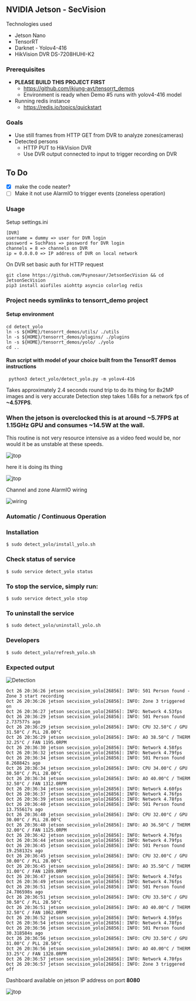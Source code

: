 ## NVIDIA Jetson - SecVision

Technologies used
  - Jetson Nano
  - TensorRT 
  - Darknet - Yolov4-416
  - HikVision DVR DS-7208HUHI-K2

### Prerequisites 

  - **PLEASE BUILD THIS PROJECT FIRST**
    - https://github.com/jkjung-avt/tensorrt_demos
    - Environment is ready when Demo #5 runs with yolov4-416 model
  - Running redis instance 
    - https://redis.io/topics/quickstart
    
### Goals

 - Use still frames from HTTP GET from DVR to analyze zones(cameras)
 - Detected persons
   - HTTP PUT to HikVision DVR
   - Use DVR output connected to input to trigger recording on DVR

## To Do 

  - [x] make the code neater?
  - [ ] Make it not use AlarmIO to trigger events (zoneless operation)
 
 ### Usage

   Setup settings.ini
    
    [DVR]
    username = dummy => user for DVR login
    password = SuchPass => password for DVR login
    channels = 8 => channels on DVR
    ip = 0.0.0.0 => IP address of DVR on local network
   
   On DVR set basic auth for HTTP request
   
    git clone https://github.com/Psynosaur/JetsonSecVision && cd JetsonSecVision
    pip3 install aiofiles aiohttp asyncio colorlog redis

   ### Project needs symlinks to tensorrt_demo project
   #### Setup environment

    cd detect_yolo 
    ln -s ${HOME}/tensorrt_demos/utils/ ./utils
    ln -s ${HOME}/tensorrt_demos/plugins/ ./plugins
    ln -s ${HOME}/tensorrt_demos/yolo/ ./yolo
    cd ..

   #### Run script with model of your choice built from the TensorRT demos instructions

     python3 detect_yolo/detect_yolo.py -m yolov4-416

   Takes approximately 2.4 seconds round trip to do its thing for 8x2MP images and is very accurate
   Detection step takes 1.68s for a network fps of **~4.57FPS**. 
   
   ### When the jetson is overclocked this is at around ~5.7FPS at 1.15GHz GPU and consumes ~14.5W at the wall.
    
   This routine is not very resource intensive as a video feed would be, nor would it be as unstable at these speeds.

   ![jtop](./detect_yolo/jtop.png)

   here it is doing its thing

   ![jtop](./detect_yolo/nano.png)

   Channel and zone AlarmIO wiring

   ![wiring](./detect_yolo/AlarmIO.jpg)

   ### Automatic / Continuous Operation
   
   ### Installation

    $ sudo detect_yolo/install_yolo.sh

   ### Check status of service

    $ sudo service detect_yolo status
     
   ### To stop the service, simply run:

    $ sudo service detect_yolo stop

   ### To uninstall the service

    $ sudo detect_yolo/uninstall_yolo.sh

### Developers

    $ sudo detect_yolo/refresh_yolo.sh

### Expected output 

![Detection](./detect_yolo/img.jpg)

    Oct 26 20:36:26 jetson secvision_yolo[26856]: INFO: 501 Person found - Zone 3 start recording
    Oct 26 20:36:26 jetson secvision_yolo[26856]: INFO: Zone 3 triggered on
    Oct 26 20:36:27 jetson secvision_yolo[26856]: INFO: Network 4.53fps
    Oct 26 20:36:29 jetson secvision_yolo[26856]: INFO: 501 Person found 2.737577s ago
    Oct 26 20:36:29 jetson secvision_yolo[26856]: INFO: CPU 32.50°C / GPU 31.50°C / PLL 28.00°C
    Oct 26 20:36:29 jetson secvision_yolo[26856]: INFO: AO 38.50°C / THERM 32.25°C / FAN 1195.0RPM
    Oct 26 20:36:30 jetson secvision_yolo[26856]: INFO: Network 4.58fps
    Oct 26 20:36:32 jetson secvision_yolo[26856]: INFO: Network 4.79fps
    Oct 26 20:36:34 jetson secvision_yolo[26856]: INFO: 501 Person found 8.268842s ago
    Oct 26 20:36:34 jetson secvision_yolo[26856]: INFO: CPU 34.00°C / GPU 30.50°C / PLL 28.00°C
    Oct 26 20:36:34 jetson secvision_yolo[26856]: INFO: AO 40.00°C / THERM 32.50°C / FAN 1312.0RPM
    Oct 26 20:36:34 jetson secvision_yolo[26856]: INFO: Network 4.60fps
    Oct 26 20:36:37 jetson secvision_yolo[26856]: INFO: Network 4.76fps
    Oct 26 20:36:39 jetson secvision_yolo[26856]: INFO: Network 4.78fps
    Oct 26 20:36:40 jetson secvision_yolo[26856]: INFO: 501 Person found 13.755617s ago
    Oct 26 20:36:40 jetson secvision_yolo[26856]: INFO: CPU 32.00°C / GPU 30.00°C / PLL 28.00°C
    Oct 26 20:36:40 jetson secvision_yolo[26856]: INFO: AO 36.50°C / THERM 32.00°C / FAN 1125.0RPM
    Oct 26 20:36:42 jetson secvision_yolo[26856]: INFO: Network 4.76fps
    Oct 26 20:36:44 jetson secvision_yolo[26856]: INFO: Network 4.79fps
    Oct 26 20:36:45 jetson secvision_yolo[26856]: INFO: 501 Person found 19.258132s ago
    Oct 26 20:36:45 jetson secvision_yolo[26856]: INFO: CPU 32.00°C / GPU 30.00°C / PLL 28.00°C
    Oct 26 20:36:45 jetson secvision_yolo[26856]: INFO: AO 35.50°C / THERM 31.00°C / FAN 1289.0RPM
    Oct 26 20:36:47 jetson secvision_yolo[26856]: INFO: Network 4.74fps
    Oct 26 20:36:49 jetson secvision_yolo[26856]: INFO: Network 4.76fps
    Oct 26 20:36:51 jetson secvision_yolo[26856]: INFO: 501 Person found 24.786598s ago
    Oct 26 20:36:51 jetson secvision_yolo[26856]: INFO: CPU 33.50°C / GPU 30.50°C / PLL 28.50°C
    Oct 26 20:36:51 jetson secvision_yolo[26856]: INFO: AO 40.00°C / THERM 32.50°C / FAN 1062.0RPM
    Oct 26 20:36:52 jetson secvision_yolo[26856]: INFO: Network 4.59fps
    Oct 26 20:36:54 jetson secvision_yolo[26856]: INFO: Network 4.78fps
    Oct 26 20:36:56 jetson secvision_yolo[26856]: INFO: 501 Person found 30.318584s ago
    Oct 26 20:36:56 jetson secvision_yolo[26856]: INFO: CPU 33.50°C / GPU 31.00°C / PLL 28.50°C
    Oct 26 20:36:56 jetson secvision_yolo[26856]: INFO: AO 40.00°C / THERM 33.25°C / FAN 1328.0RPM
    Oct 26 20:36:57 jetson secvision_yolo[26856]: INFO: Network 4.70fps
    Oct 26 20:36:57 jetson secvision_yolo[26856]: INFO: Zone 3 triggered off
    
 Dashboard available on jetson IP address on port **8080** 

   ![jtop](./detect_yolo/mobile_dash.jpg)  

